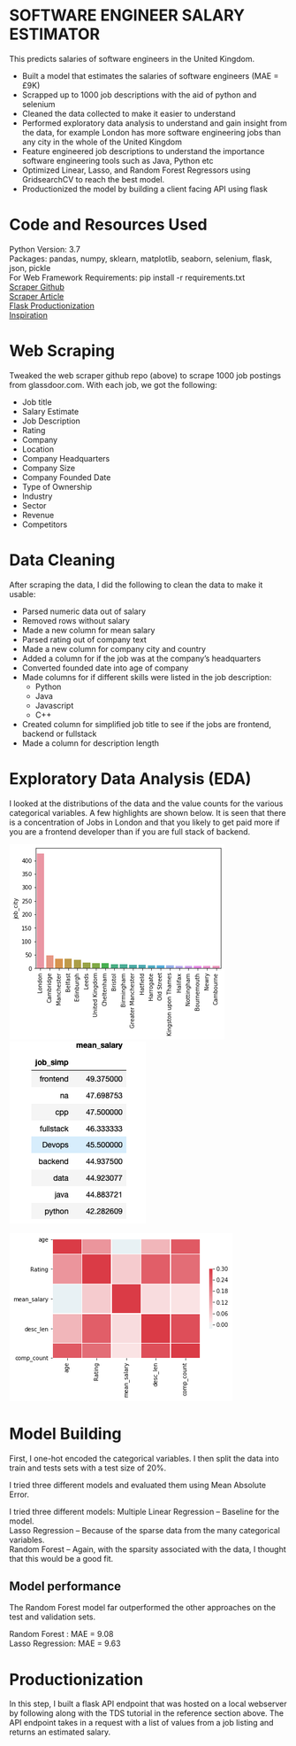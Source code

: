 # SOFTWARE ENGINEER SALARY ESTIMATOR
This predicts salaries of software engineers in the United Kingdom. 

* Built a model that estimates the salaries of software engineers (MAE = £9K)
* Scrapped up to 1000 job descriptions with the aid of python and selenium
* Cleaned the data collected to make it easier to understand
* Performed exploratory data analysis to understand and gain insight from the data, for example London has more software engineering jobs than any city in the whole of the United Kingdom
* Feature engineered job descriptions to understand the importance software engineering tools such as Java, Python etc
* Optimized Linear, Lasso, and Random Forest Regressors using GridsearchCV to reach the best model.
* Productionized the model by building a client facing API using flask


# Code and Resources Used

Python Version: 3.7 \
Packages: pandas, numpy, sklearn, matplotlib, seaborn, selenium, flask, json, pickle \
For Web Framework Requirements: pip install -r requirements.txt \
[Scraper Github]( https://github.com/arapfaik/scraping-glassdoor-selenium)\
[Scraper Article]( https://towardsdatascience.com/selenium-tutorial-scraping-glassdoor-com-in-10-minutes-3d0915c6d905) \
[Flask Productionization]( https://towardsdatascience.com/productionize-a-machine-learning-model-with-flask-and-heroku-8201260503d2) \
[Inspiration]( https://github.com/PlayingNumbers/ds_salary_proj)


# Web Scraping

Tweaked the web scraper github repo (above) to scrape 1000 job postings from glassdoor.com. With each job, we got the following:

* Job title
* Salary Estimate
* Job Description
* Rating
* Company
* Location
* Company Headquarters
* Company Size
* Company Founded Date
* Type of Ownership
* Industry
* Sector
* Revenue
* Competitors


# Data Cleaning

After scraping the data,  I did the following to clean the data to make it usable:

* Parsed numeric data out of salary 
* Removed rows without salary 
* Made a new column for mean salary 
* Parsed rating out of company text 
* Made a new column for company city and country 
* Added a column for if the job was at the company’s headquarters
* Converted founded date into age of company
* Made columns for if different skills were listed in the job description: 
  * Python 
  * Java 
  * Javascript 
  * C++ 
* Created column for simplified job title to see if the jobs are frontend, backend or fullstack 
* Made a column for description length 

# Exploratory Data Analysis (EDA)

I looked at the distributions of the data and the value counts for the various categorical variables. A few highlights are shown below. It is seen that there is a concentration of Jobs in London and that you likely to get paid more if you are a frontend developer than if you are full stack of backend.


![](Job_city.png)               ![](Job_title.png)

   ![](Correlation.png)

# Model Building

First, I one-hot encoded the categorical variables. I then split the data into train and tests sets with a test size of 20%.

I tried three different models and evaluated them using Mean Absolute Error. 

I tried three different models:
Multiple Linear Regression – Baseline for the model. \
Lasso Regression – Because of the sparse data from the many categorical variables. \
Random Forest – Again, with the sparsity associated with the data, I thought that this would be a good fit. 
## Model performance

The Random Forest model far outperformed the other approaches on the test and validation sets.

Random Forest : MAE =  9.08 \
Lasso Regression: MAE = 9.63

# Productionization

In this step, I built a flask API endpoint that was hosted on a local webserver by following along with the TDS tutorial in the reference section above. The API endpoint takes in a request with a list of values from a job listing and returns an estimated salary.
